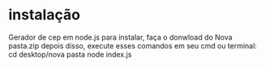 # instalação
Gerador de cep em node.js
para instalar, faça o donwload do Nova pasta.zip
depois disso, execute esses comandos em seu cmd ou terminal:
cd desktop/nova pasta
node index.js
